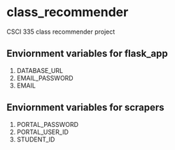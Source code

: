 # class_recommender
CSCI 335 class recommender project
## Enviornment variables for flask_app
1. DATABASE_URL
2. EMAIL_PASSWORD
3. EMAIL
## Enviornment variables for scrapers
1. PORTAL_PASSWORD
2. PORTAL_USER_ID
3. STUDENT_ID
